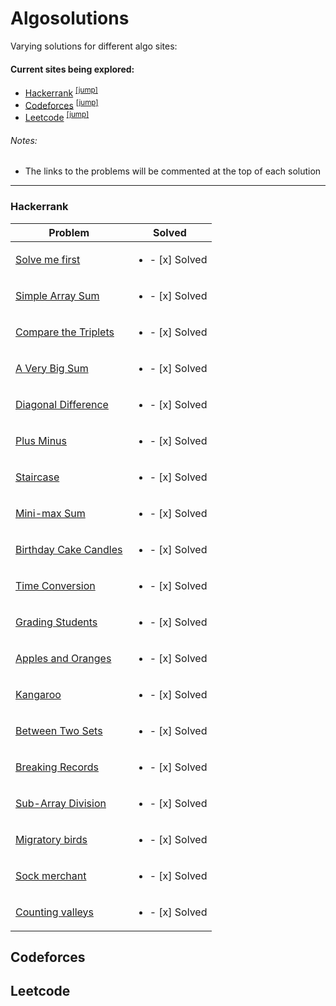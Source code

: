 # Algosolutions
Varying solutions for different algo sites:

#### Current sites being explored:
* [Hackerrank](https://www.hackerrank.com/) <sup>[[jump]](#hackerrank)</sup>
* [Codeforces](https://codeforces.com) <sup>[[jump]](#codeforces)</sup>
* [Leetcode](https://leetcode.com) <sup>[[jump]](#leetcode)</sup>

###### Notes:
* The links to the problems will be commented at the top of each solution

***

### Hackerrank
Problem | Solved
--------|--------
[Solve me first](https://github.com/EternalWill43/Algosolutions/blob/main/Hackerrank/solvemefirst.cpp)  | <ul><li>- [x] Solved</li></ul>
[Simple Array Sum](https://github.com/EternalWill43/Algosolutions/blob/main/Hackerrank/simplearraysum.cpp) | <ul><li>- [x] Solved</li></ul>
[Compare the Triplets](https://github.com/EternalWill43/Algosolutions/blob/main/Hackerrank/comparethetriplets.cpp) | <ul><li>- [x] Solved</li></ul>
[A Very Big Sum](https://github.com/EternalWill43/Algosolutions/blob/main/Hackerrank/averybigsum.cpp) | <ul><li>- [x] Solved</li></ul>
[Diagonal Difference](https://github.com/EternalWill43/Algosolutions/blob/main/Hackerrank/diagonaldifference.cpp) | <ul><li>- [x] Solved</li></ul>
[Plus Minus](https://github.com/EternalWill43/Algosolutions/blob/main/Hackerrank/plusminus.cpp) | <ul><li>- [x] Solved</li></ul>
[Staircase](https://github.com/EternalWill43/Algosolutions/blob/main/Hackerrank/staircase.cpp) | <ul><li>- [x] Solved</li></ul>
[Mini-max Sum](https://github.com/EternalWill43/Algosolutions/blob/main/Hackerrank/minimaxsum.cpp) | <ul><li>- [x] Solved</li></ul>
[Birthday Cake Candles](https://github.com/EternalWill43/Algosolutions/blob/main/Hackerrank/birthdaycakecandles.cpp) | <ul><li>- [x] Solved</li></ul>
[Time Conversion](https://github.com/EternalWill43/Algosolutions/blob/main/Hackerrank/timeconversion.cpp) | <ul><li>- [x] Solved</li></ul>
[Grading Students](https://github.com/EternalWill43/Algosolutions/blob/main/Hackerrank/gradingstudents.cpp) | <ul><li>- [x] Solved</li></ul>
[Apples and Oranges](https://github.com/EternalWill43/Algosolutions/blob/main/Hackerrank/applesandoranges.cpp) | <ul><li>- [x] Solved</li></ul>
[Kangaroo](https://github.com/EternalWill43/Algosolutions/blob/main/Hackerrank/kangaroo.cpp) | <ul><li>- [x] Solved</li></ul>
[Between Two Sets](https://github.com/EternalWill43/Algosolutions/blob/main/Hackerrank/betweentwosets.cpp) | <ul><li>- [x] Solved</li></ul>
[Breaking Records](https://github.com/EternalWill43/Algosolutions/blob/main/Hackerrank/breakingrecords.cpp) | <ul><li>- [x] Solved</li></ul>
[Sub-Array Division](https://github.com/EternalWill43/Algosolutions/blob/main/Hackerrank/subarraydivision.cpp) | <ul><li>- [x] Solved</li></ul>
[Migratory birds](https://github.com/EternalWill43/Algosolutions/blob/main/Hackerrank/migratorybirds.cpp) | <ul><li>- [x] Solved</li></ul>
[Sock merchant](https://github.com/EternalWill43/Algosolutions/blob/main/Hackerrank/sockmerchant.cpp) | <ul><li>- [x] Solved</li></ul>
[Counting valleys](https://github.com/EternalWill43/Algosolutions/blob/main/Hackerrank/countingvalleys.cpp) | <ul><li>- [x] Solved</li></ul>

## Codeforces

## Leetcode
